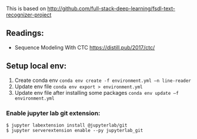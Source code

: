 This is based on http://github.com/full-stack-deep-learning/fsdl-text-recognizer-project

## Readings:
- Sequence Modeling With CTC https://distill.pub/2017/ctc/

## Setup local env:
1. Create conda env `conda env create -f environment.yml –n line-reader`
2. Update env file `conda env export > environment.yml`
3. Update env file after installing some packages `conda env update –f environment.yml`

### Enable jupyter lab git extension:
```
$ jupyter labextension install @jupyterlab/git
$ jupyter serverextension enable --py jupyterlab_git
```









